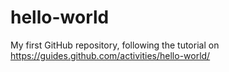 # hello-world
My first GitHub repository, following the tutorial on https://guides.github.com/activities/hello-world/

